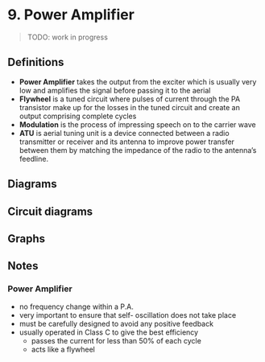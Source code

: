 # 9. Power Amplifier

> TODO: work in progress

## Definitions

- **Power Amplifier** takes the output from the exciter which is usually very low and amplifies the signal before passing it to the aerial
- **Flywheel** is a tuned circuit where pulses of current through the PA transistor make up for the losses in the tuned circuit and create an output comprising complete cycles
- **Modulation** is the process of impressing speech on to the carrier wave
- **ATU** is aerial tuning unit is a device connected between a radio transmitter or receiver and its antenna to improve power transfer between them by matching the impedance of the radio to the antenna’s feedline.

## Diagrams

## Circuit diagrams

## Graphs

## Notes

### Power Amplifier

- no frequency change within a P.A.
- very important to ensure that self- oscillation does not take place
- must be carefully designed to avoid any positive feedback
- usually operated in Class C to give the best efficiency
  - passes the current for less than 50% of each cycle
  - acts like a flywheel
